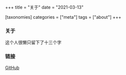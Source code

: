 +++
title = "关于"
date = "2021-03-13"

[taxonomies]
categories = ["meta"]
tags = ["about"]
+++

### 关于

这个人很懒只留下了十三个字

### 链接

[GitHub](https://github.com/hucsmn)
